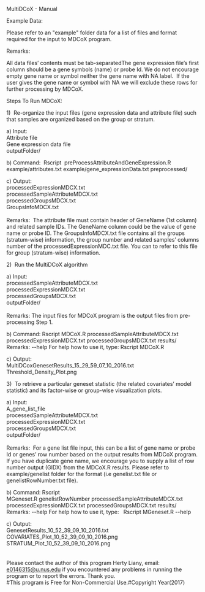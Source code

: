 MultiDCoX - Manual

Example Data:

Please refer to an "example" folder data for a list of files and format required for the input to MDCoX program.

Remarks:

All data files’ contents must be tab-separatedThe gene expression file’s first column should be a gene symbols (name) or probe Id. We do not encourage empty gene name or symbol neither the gene name with NA label.  If the user gives the gene name or symbol with NA we will exclude these rows for further processing by MDCoX.

Steps To Run MDCoX:

1)  Re-organize the input files (gene expression data and attribute file) such that samples are organized based on the group or stratum.

a) Input: <br />
Attribute file<br />
Gene expression data file <br />
outputFolder/ <br />

b) Command:  Rscript  preProcessAttributeAndGeneExpression.R example/attributes.txt example/gene_expressionData.txt preprocessed/

c) Output:<br />
processedExpressionMDCX.txt <br />
processedSampleAttributeMDCX.txt <br />
processedGroupsMDCX.txt<br />
GroupsInfoMDCX.txt<br />
<br />Remarks:  The attribute file must contain header of GeneName (1st column) and related sample IDs. The GeneName column could be the value of gene name or probe ID. The GroupsInfoMDCX.txt file contains all the groups (stratum-wise) information, the group number and related samples’ columns number of the processedExpressionMDC.txt file. You can to refer to this file for group (stratum-wise) information.

2)  Run the MultiDCoX algorithm

a) Input:<br />
processedSampleAttributeMDCX.txt<br />
processedExpressionMDCX.txt<br />
processedGroupsMDCX.txt<br />
outputFolder/ <br />
<br />Remarks: The input files for MDCoX program is the output files from pre-processing Step 1.

b) Command: Rscript MDCoX.R processedSampleAttributeMDCX.txt processedExpressionMDCX.txt processedGroupsMDCX.txt results/ 
<br />Remarks:  --help For help how to use it, type: Rscript MDCoX.R

c) Output:<br />
MultiDCoxGenesetResults_15_29_59_07_10_2016.txt<br />
Threshold_Density_Plot.png<br />

3)  To retrieve a particular geneset statistic (the related covariates’ model statistic) and its factor-wise or group-wise visualization plots.

a) Input:  <br />
A_gene_list_file<br />
processedSampleAttributeMDCX.txt <br />
processedExpressionMDCX.txt<br />
processedGroupsMDCX.txt <br />
outputFolder/
<br /><br />Remarks:  For a gene list file input, this can be a list of gene name or probe Id or genes’ row number based on the output results from MDCoX program. If you have duplicate gene name, we encourage you to supply a list of row number output (GIDX) from the MDCoX.R results. Please refer to example/genelist folder for the format (i.e genelist.txt file or genelistRowNumber.txt file).

b) Command: Rscript MGeneset.R genelistRowNumber processedSampleAttributeMDCX.txt processedExpressionMDCX.txt processedGroupsMDCX.txt results/
<br />Remarks:  --help For help how to use it, type:   Rscript MGeneset.R --help

c) Output:  <br />
GenesetResults_10_52_39_09_10_2016.txt  <br />
COVARIATES_Plot_10_52_39_09_10_2016.png  <br />
STRATUM_Plot_10_52_39_09_10_2016.png
<br />
<br />
<br />
Please contact the author of this program Herty Liany, email: e0146315@u.nus.edu if you encountered any problems in running the program or to report the errors. Thank you.
<br />#This program is Free for Non-Commercial Use.#Copyright Year(2017)
